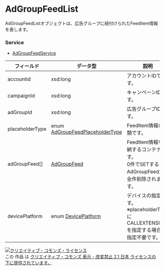 # AdGroupFeedList
AdGroupFeedListオブジェクトは、広告グループに紐付けられたFeedItem情報を表します。
### Service
+ [AdGroupFeedService](../services/AdGroupFeedService.md)

| フィールド | データ型 | 説明 | SET | 
|---|---|---|---|
| accountid| xsd:long| アカウントIDです。| Req |
| campaignId| xsd:long| キャンペーンIDです。| Req |
| adGroupId| xsd:long| 広告グループIDです。| Req |
| placeholderType| enum <a href="./AdGroupFeedPlaceholderType.md">AdGroupFeedPlaceholderType</a>| FeedItem情報の種類です。| Req |
| adGroupFeed[]| <a href="./AdGroupFeed.md">AdGroupFeed</a>| FeedItem情報を格納するコンテナです。<br>0件でSETするとAdGroupFeedが全件削除されます。| Req |
| devicePlatform| enum <a href="./DevicePlatform.md">DevicePlatform</a>| デバイスの指定です。<br>※placeholderTypeにCALLEXTENSIONを指定する場合、指定不要です。| Opt |

<a rel="license" href="http://creativecommons.org/licenses/by-nd/2.1/jp/"><img alt="クリエイティブ・コモンズ・ライセンス" style="border-width:0" src="https://i.creativecommons.org/l/by-nd/2.1/jp/88x31.png" /></a><br />この 作品 は <a rel="license" href="http://creativecommons.org/licenses/by-nd/2.1/jp/">クリエイティブ・コモンズ 表示 - 改変禁止 2.1 日本 ライセンスの下に提供されています。</a>
